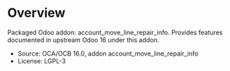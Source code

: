 # Overview

Packaged Odoo addon: account_move_line_repair_info. Provides features documented in upstream Odoo 16 under this addon.

- Source: OCA/OCB 16.0, addon account_move_line_repair_info
- License: LGPL-3
